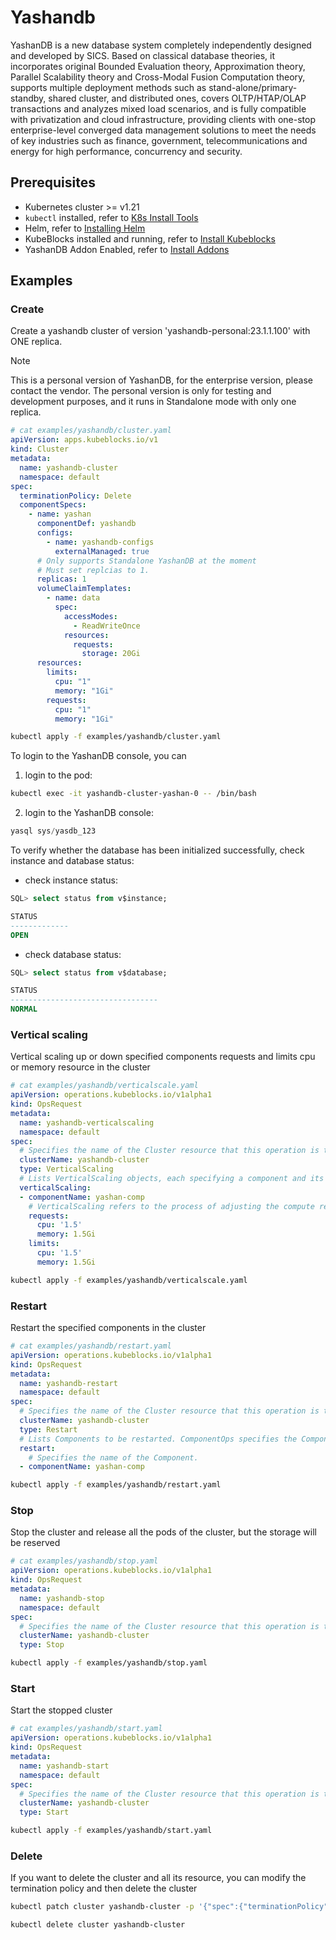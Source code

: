 # Yashandb

YashanDB is a new database system completely independently designed and developed by SICS. Based on classical database theories, it incorporates original Bounded Evaluation theory, Approximation theory, Parallel Scalability theory and Cross-Modal Fusion Computation theory, supports multiple deployment methods such as stand-alone/primary-standby, shared cluster, and distributed ones, covers OLTP/HTAP/OLAP transactions and analyzes mixed load scenarios, and is fully compatible with privatization and cloud infrastructure, providing clients with one-stop enterprise-level converged data management solutions to meet the needs of key industries such as finance, government, telecommunications and energy for high performance, concurrency and security.

## Prerequisites

- Kubernetes cluster >= v1.21
- `kubectl` installed, refer to [K8s Install Tools](https://kubernetes.io/docs/tasks/tools/)
- Helm, refer to [Installing Helm](https://helm.sh/docs/intro/install/)
- KubeBlocks installed and running, refer to [Install Kubeblocks](../docs/prerequisites.md)
- YashanDB Addon Enabled, refer to [Install Addons](../docs/install-addon.md)

## Examples

### Create

Create a yashandb cluster of version 'yashandb-personal:23.1.1.100' with ONE replica.

> [!NOTE]
> This is a personal version of YashanDB, for the enterprise version, please contact the vendor.
> The personal version is only for testing and development purposes, and it runs in Standalone mode with only one replica.

```yaml
# cat examples/yashandb/cluster.yaml
apiVersion: apps.kubeblocks.io/v1
kind: Cluster
metadata:
  name: yashandb-cluster
  namespace: default
spec:
  terminationPolicy: Delete
  componentSpecs:
    - name: yashan
      componentDef: yashandb
      configs:
        - name: yashandb-configs
          externalManaged: true
      # Only supports Standalone YashanDB at the moment
      # Must set replcias to 1.
      replicas: 1
      volumeClaimTemplates:
        - name: data
          spec:
            accessModes:
              - ReadWriteOnce
            resources:
              requests:
                storage: 20Gi
      resources:
        limits:
          cpu: "1"
          memory: "1Gi"
        requests:
          cpu: "1"
          memory: "1Gi"
```

```bash
kubectl apply -f examples/yashandb/cluster.yaml
```

To login to the YashanDB console, you can

1. login to the pod:

```bash
kubectl exec -it yashandb-cluster-yashan-0 -- /bin/bash
```

2. login to the YashanDB console:

```sql
yasql sys/yasdb_123
```

To verify whether the database has been initialized successfully, check instance and database status:

- check instance status:

```sql
SQL> select status from v$instance;

STATUS
-------------
OPEN
```

- check database status:

```sql
SQL> select status from v$database;

STATUS
---------------------------------
NORMAL
```

### Vertical scaling

Vertical scaling up or down specified components requests and limits cpu or memory resource in the cluster

```yaml
# cat examples/yashandb/verticalscale.yaml
apiVersion: operations.kubeblocks.io/v1alpha1
kind: OpsRequest
metadata:
  name: yashandb-verticalscaling
  namespace: default
spec:
  # Specifies the name of the Cluster resource that this operation is targeting.
  clusterName: yashandb-cluster
  type: VerticalScaling
  # Lists VerticalScaling objects, each specifying a component and its desired compute resources for vertical scaling.
  verticalScaling:
  - componentName: yashan-comp
    # VerticalScaling refers to the process of adjusting the compute resources (e.g., CPU, memory) allocated to a Component. It defines the parameters required for the operation.
    requests:
      cpu: '1.5'
      memory: 1.5Gi
    limits:
      cpu: '1.5'
      memory: 1.5Gi

```

```bash
kubectl apply -f examples/yashandb/verticalscale.yaml
```

### Restart

Restart the specified components in the cluster

```yaml
# cat examples/yashandb/restart.yaml
apiVersion: operations.kubeblocks.io/v1alpha1
kind: OpsRequest
metadata:
  name: yashandb-restart
  namespace: default
spec:
  # Specifies the name of the Cluster resource that this operation is targeting.
  clusterName: yashandb-cluster
  type: Restart
  # Lists Components to be restarted. ComponentOps specifies the Component to be operated on.
  restart:
    # Specifies the name of the Component.
  - componentName: yashan-comp

```

```bash
kubectl apply -f examples/yashandb/restart.yaml
```

### Stop

Stop the cluster and release all the pods of the cluster, but the storage will be reserved

```yaml
# cat examples/yashandb/stop.yaml
apiVersion: operations.kubeblocks.io/v1alpha1
kind: OpsRequest
metadata:
  name: yashandb-stop
  namespace: default
spec:
  # Specifies the name of the Cluster resource that this operation is targeting.
  clusterName: yashandb-cluster
  type: Stop

```

```bash
kubectl apply -f examples/yashandb/stop.yaml
```

### Start

Start the stopped cluster

```yaml
# cat examples/yashandb/start.yaml
apiVersion: operations.kubeblocks.io/v1alpha1
kind: OpsRequest
metadata:
  name: yashandb-start
  namespace: default
spec:
  # Specifies the name of the Cluster resource that this operation is targeting.
  clusterName: yashandb-cluster
  type: Start

```

```bash
kubectl apply -f examples/yashandb/start.yaml
```

### Delete

If you want to delete the cluster and all its resource, you can modify the termination policy and then delete the cluster

```bash
kubectl patch cluster yashandb-cluster -p '{"spec":{"terminationPolicy":"WipeOut"}}' --type="merge"

kubectl delete cluster yashandb-cluster
```
